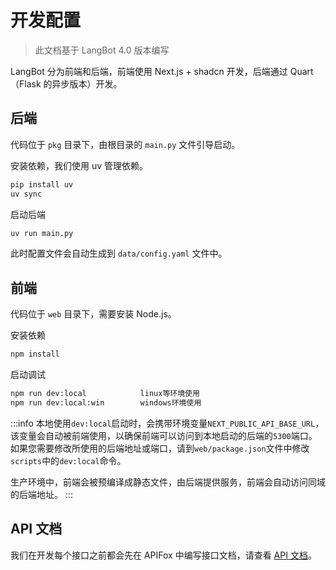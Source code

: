 # 开发配置

> 此文档基于 LangBot 4.0 版本编写

LangBot 分为前端和后端，前端使用 Next.js + shadcn 开发，后端通过 Quart（Flask 的异步版本）开发。

## 后端

代码位于 `pkg` 目录下，由根目录的 `main.py` 文件引导启动。  

安装依赖，我们使用 uv 管理依赖。

```bash
pip install uv
uv sync
```

启动后端

```bash
uv run main.py
```

此时配置文件会自动生成到 `data/config.yaml` 文件中。

## 前端

代码位于 `web` 目录下，需要安装 Node.js。

安装依赖

```bash
npm install
```

启动调试

```bash
npm run dev:local            linux等环境使用
npm run dev:local:win        windows环境使用
```

:::info
本地使用`dev:local`启动时，会携带环境变量`NEXT_PUBLIC_API_BASE_URL`，该变量会自动被前端使用，以确保前端可以访问到本地启动的后端的`5300`端口。如果您需要修改所使用的后端地址或端口，请到`web/package.json`文件中修改`scripts`中的`dev:local`命令。

生产环境中，前端会被预编译成静态文件，由后端提供服务，前端会自动访问同域的后端地址。
:::

## API 文档

我们在开发每个接口之前都会先在 APIFox 中编写接口文档，请查看 [API 文档](https://ok52vhsenr.apifox.cn/)。
